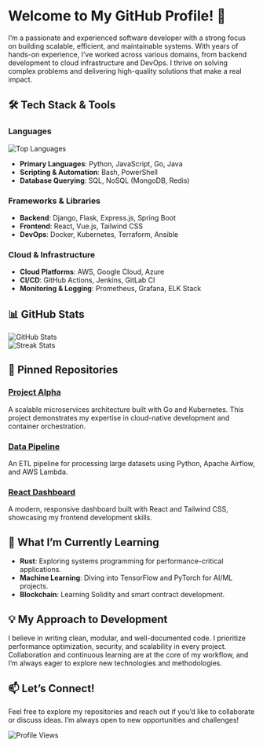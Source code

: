 # Welcome to My GitHub Profile! 👋  

I’m a passionate and experienced software developer with a strong focus on building scalable, efficient, and maintainable systems. With years of hands-on experience, I’ve worked across various domains, from backend development to cloud infrastructure and DevOps. I thrive on solving complex problems and delivering high-quality solutions that make a real impact.  

## 🛠️ Tech Stack & Tools  

### Languages  
![Top Languages](https://github-readme-stats.vercel.app/api/top-langs/?username=peturjuliu602&layout=compact&theme=dark)  

- **Primary Languages**: Python, JavaScript, Go, Java  
- **Scripting & Automation**: Bash, PowerShell  
- **Database Querying**: SQL, NoSQL (MongoDB, Redis)  

### Frameworks & Libraries  
- **Backend**: Django, Flask, Express.js, Spring Boot  
- **Frontend**: React, Vue.js, Tailwind CSS  
- **DevOps**: Docker, Kubernetes, Terraform, Ansible  

### Cloud & Infrastructure  
- **Cloud Platforms**: AWS, Google Cloud, Azure  
- **CI/CD**: GitHub Actions, Jenkins, GitLab CI  
- **Monitoring & Logging**: Prometheus, Grafana, ELK Stack  

## 📊 GitHub Stats  

![GitHub Stats](https://github-readme-stats.vercel.app/api?username=peturjuliu602&show_icons=true&theme=dark)  
![Streak Stats](https://github-readme-streak-stats.herokuapp.com/?user=peturjuliu602&theme=dark)  

## 🚀 Pinned Repositories  

### [Project Alpha](https://github.com/peturjuliu602/project-alpha)  
A scalable microservices architecture built with Go and Kubernetes. This project demonstrates my expertise in cloud-native development and container orchestration.  

### [Data Pipeline](https://github.com/peturjuliu602/data-pipeline)  
An ETL pipeline for processing large datasets using Python, Apache Airflow, and AWS Lambda.  

### [React Dashboard](https://github.com/peturjuliu602/react-dashboard)  
A modern, responsive dashboard built with React and Tailwind CSS, showcasing my frontend development skills.  

## 🌱 What I’m Currently Learning  
- **Rust**: Exploring systems programming for performance-critical applications.  
- **Machine Learning**: Diving into TensorFlow and PyTorch for AI/ML projects.  
- **Blockchain**: Learning Solidity and smart contract development.  

## 💡 My Approach to Development  
I believe in writing clean, modular, and well-documented code. I prioritize performance optimization, security, and scalability in every project. Collaboration and continuous learning are at the core of my workflow, and I’m always eager to explore new technologies and methodologies.  

## 📫 Let’s Connect!  
Feel free to explore my repositories and reach out if you’d like to collaborate or discuss ideas. I’m always open to new opportunities and challenges!  

![Profile Views](https://komarev.com/ghpvc/?username=peturjuliu602&color=blue&style=flat)

